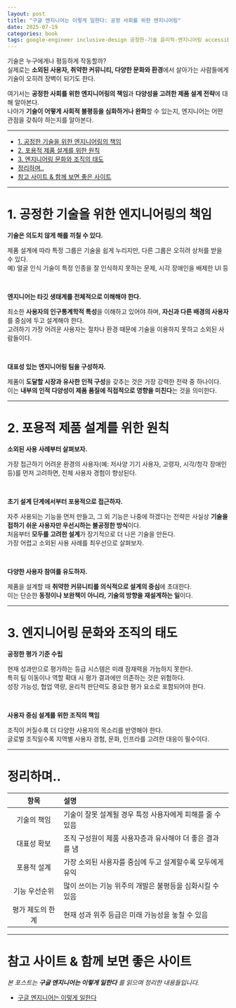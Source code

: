 ```yaml
---
layout: post
title: "구글 엔지니어는 이렇게 일한다: 공정 사회를 위한 엔지니어링"
date: 2025-07-19
categories: book
tags: google-engineer inclusive-design 공정한-기술 윤리적-엔지니어링 accessibility 기술과-사회 사용자중심설계 소외된-사용자 다양성 tech-for-good
---
```


기술은 누구에게나 평등하게 작동할까?  
실제로는 **소외된 사용자, 취약한 커뮤니티, 다양한 문화와 환경**에서 살아가는 사람들에게 기술이 오히려 장벽이 되기도 한다.

여기서는 **공정한 사회를 위한 엔지니어링의 책임**과 **다양성을 고려한 제품 설계 전략**에 대해 알아본다.  
나아가 **기술이 어떻게 사회적 불평등을 심화하거나 완화**할 수 있는지, 엔지니어는 어떤 관점을 갖춰야 하는지를 알아본다.

---

<!-- TOC -->
* [1. 공정한 기술을 위한 엔지니어링의 책임](#1-공정한-기술을-위한-엔지니어링의-책임)
* [2. 포용적 제품 설계를 위한 원칙](#2-포용적-제품-설계를-위한-원칙)
* [3. 엔지니어링 문화와 조직의 태도](#3-엔지니어링-문화와-조직의-태도)
* [정리하며..](#정리하며)
* [참고 사이트 & 함께 보면 좋은 사이트](#참고-사이트--함께-보면-좋은-사이트)
<!-- TOC -->

---

# 1. 공정한 기술을 위한 엔지니어링의 책임

**기술은 의도치 않게 해를 끼칠 수 있다.**

제품 설계에 따라 특정 그룹은 기술을 쉽게 누리지만, 다른 그룹은 오히려 상처를 받을 수 있다.  
예) 얼굴 인식 기술이 특정 인종을 잘 인식하지 못하는 문제, 시각 장애인을 배제한 UI 등

<br />

**엔지니어는 타깃 생태계를 전체적으로 이해해야 한다.**

최소한 **사용자의 인구통계학적 특성**을 이해하고 있어야 하며, **자신과 다른 배경의 사용자**를 중심에 두고 설계해야 한다.  
고려하기 가장 어려운 사용자는 절차나 환경 때문에 기술을 이용하지 못하고 소외된 사람들이다.

<br />

**대표성 있는 엔지니어링 팀을 구성하자.**

제품이 **도달할 시장과 유사한 인적 구성**을 갖추는 것은 가장 강력한 전략 중 하나이다.  
이는 **내부의 인적 다양성이 제품 품질에 직접적으로 영향을 미친다**는 것을 의미한다.

---

# 2. 포용적 제품 설계를 위한 원칙

**소외된 사용 사례부터 살펴보자.**

가장 접근하기 어려운 환경의 사용자(예: 저사양 기기 사용자, 고령자, 시각/청각 장애인 등)를 먼저 고려하면, 전체 사용자 경험이 향상된다.

<br />

**초기 설계 단계에서부터 포용적으로 접근하자.**

자주 사용되는 기능을 먼저 만들고, 그 외 기능은 나중에 하겠다는 전략은 사실상 **기술을 접하기 쉬운 사용자만 우선시하는 불공정한 방식**이다.  
처음부터 **모두를 고려한 설계**가 장기적으로 더 나은 기술을 만든다.  
가장 어렵고 소외된 사용 사례를 최우선으로 살펴보자.

<br />

**다양한 사용자 참여를 유도하자.**

제품을 설계할 때 **취약한 커뮤니티를 의식적으로 설계의 중심**에 초대한다.  
이는 단순한 **동정이나 보완책이 아니라, 기술의 방향을 재설계하는 일**이다.

---

# 3. 엔지니어링 문화와 조직의 태도

**공정한 평가 기준 수립**

현재 성과만으로 평가하는 등급 시스템은 미래 잠재력을 가늠하지 못한다.  
특히 팀 이동이나 역할 확대 시 평가 결과에만 의존하는 것은 위험하다.  
성장 가능성, 협업 역량, 윤리적 판단력도 중요한 평가 요소로 포함되어야 한다.

<br />

**사용자 중심 설계를 위한 조직의 책임**

조직이 커질수록 더 다양한 사용자의 목소리를 반영해야 한다.  
글로벌 조직일수록 지역별 사용자 경험, 문화, 인프라를 고려한 대응이 필수이다.

---

# 정리하며..

|    항목     | 설명                                |
|:---------:|:----------------------------------|
|  기술의 책임   | 기술이 잘못 설계될 경우 특정 사용자에게 피해를 줄 수 있음 |
|  대표성 확보   | 조직 구성원이 제품 사용자층과 유사해야 더 좋은 결과를 냄  |
|  포용적 설계   | 가장 소외된 사용자를 중심에 두고 설계할수록 모두에게 유익  |
|  기능 우선순위  | 많이 쓰이는 기능 위주의 개발은 불평등을 심화시킬 수 있음  |
| 평가 제도의 한계 | 현재 성과 위주 등급은 미래 가능성을 놓칠 수 있음      |

---

# 참고 사이트 & 함께 보면 좋은 사이트

*본 포스트는 **구글 엔지니어는 이렇게 일한다** 를 읽으며 정리한 내용들입니다.*

* [구글 엔지니어는 이렇게 일한다](https://m.yes24.com/Goods/Detail/109182479)